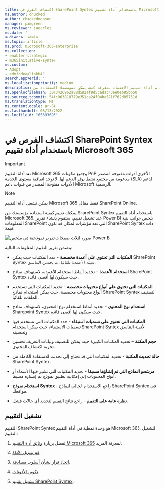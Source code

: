 ```yaml
---
title: اكتشاف الفرص في SharePoint Syntex باستخدام أداة تقييم Microsoft 365
ms.author: chucked
author: chuckedmonson
manager: pamgreen
ms.reviewer: jaeccles
ms.date: ''
audience: admin
ms.topic: article
ms.prod: microsoft-365-enterprise
ms.collection:
- enabler-strategic
- m365initiative-syntex
ms.custom:
- Adopt
- admindeeplinkMAC
search.appverid: ''
ms.localizationpriority: medium
description: تعرف على كيفية استخدام أداة تقييم الاعتماد لمعرفة كيف يمكن لمؤسستك الاستفادة من SharePoint Syntex.
ms.openlocfilehash: 30c3426962a88d582af9d5cadac43ee0eb85bb50
ms.sourcegitcommit: 54bc063818779e351ca24f04ba571f762d85751d
ms.translationtype: MT
ms.contentlocale: ar-SA
ms.lasthandoff: 05/13/2022
ms.locfileid: "65393695"
---
```

# <a name="discover-opportunities-in-sharepoint-syntex-by-using-the-microsoft-365-assessment-tool"></a>اكتشاف الفرص في SharePoint Syntex باستخدام أداة تقييم Microsoft 365

> [!IMPORTANT]
> تعد أداة التقييم Microsoft 365 وجميع مكونات PnP الأخرى أدوات مفتوحة المصدر مدعومة من مجتمع نشط يوفر الدعم لها. لا توجد اتفاقية مستوى الخدمة (SLA) لدعم الأدوات مفتوحة المصدر من قنوات دعم Microsoft الرسمية. 

> [!NOTE]
> يمكن تشغيل أداة التقييم Microsoft 365 فقط مقابل SharePoint Online. 

يمكنك تقييم كيفية استفادة مؤسستك من SharePoint Syntex باستخدام أداة التقييم Microsoft 365. عند تشغيل تقييم، ستقوم بإنشاء تقرير Power BI يلخص جوانب بنية المعلومات SharePoint التي تعد مؤشرات لمكان قد تكون SharePoint Syntex ذات قيمة.

![صورة لثلاث صفحات تقرير نموذجية في ملخص Power BI.](../media/content-understanding/assessment-tool-reports.png)

يتضمن تقرير التقييم المعلومات التالية: 

- **المكتبات التي تحتوي على أعمدة مخصصة** - حدد المكتبات حيث يمكن SharePoint Syntex تعبئة الأعمدة تلقائيا، ما يحسن التناسق. 

- **استخدام الأعمدة** – تحديد أنماط استخدام الأعمدة، لاستهداف نماذج SharePoint Syntex حيث سيكون لها أقصى فائدة. 

- **المكتبات التي تحتوي على أنواع محتويات مخصصة** - تحديد المكتبات التي تستخدم أنواع محتويات مخصصة، حيث يمكن استخدام نماذج SharePoint Syntex لتصنيف الملفات تلقائيا. 

- **استخدام نوع المحتوى** - تحديد أنماط استخدام نوع المحتوى، لاستهداف نماذج Sharepoint Syntex حيث سيكون لها أقصى فائدة. 

- **المكتبات التي تحتوي على تسميات استبقاء** - حدد المكتبات التي تستخدم فيها تسميات الاستبقاء، حيث يمكن استخدام SharePoint Syntex لأتمتة التناسق وتحسينه. 

- **حجم المكتبة** – تحديد المكتبات الكبيرة حيث يمكن للتصنيف وبيانات التعريف تحسين تجربة اكتشاف المحتوى. 

- **حالة تحديث المكتبة** - تحديد المكتبات التي قد تحتاج إلى تحديث للاستفادة الكاملة من SharePoint Syntex. 

- **مرشحو النماذج التي تم إنشاؤها مسبقا** - تحديد المكتبات التي تشير فيها الأسماء أو أنواع المحتويات إلى إمكانية تطبيق نموذج تم إنشاؤه مسبقا. 

- **استخدام نموذج Syntex** - راجع الاستخدام الحالي لنماذج SharePoint Syntex في مواقعك. 

- **نظرة عامة على التقييم** - راجع نتائج التقييم لتحديد أي حالات فشل. 

## <a name="run-the-assessment"></a>تشغيل التقييم

التقييم SharePoint Syntex هو وحدة نمطية في أداة التقييم Microsoft 365. لتشغيل التقييم: 

1. تفضل بزيارة [وثائق أداة التقييم Microsoft 365](https://pnp.github.io/pnpassessment/index.html) لمعرفة المزيد.

2. [قم بتنزيل الأداة](https://pnp.github.io/pnpassessment/using-the-assessment-tool/download.html). 

3. [اتخاذ قرار بشأن أسلوب مصادقة](https://pnp.github.io/pnpassessment/using-the-assessment-tool/setupauth.html).

4. [تكوين الأذونات](https://pnp.github.io/pnpassessment/sharepoint-syntex/requirements.html). 

5. [تشغيل تقييم SharePoint Syntex](https://pnp.github.io/pnpassessment/sharepoint-syntex/assess.html). 

